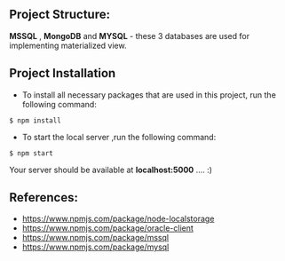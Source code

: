 ## Project Structure:
**MSSQL** , **MongoDB**  and **MYSQL** - these 3  databases are used for implementing materialized view.




## Project Installation

- To install all necessary packages that are used in this project, run the following command:

```
$ npm install  
```

- To start the local server ,run the following command:

```
$ npm start   
```
Your server should be available at  **localhost:5000** .... :)

## References:
- https://www.npmjs.com/package/node-localstorage
- https://www.npmjs.com/package/oracle-client
- https://www.npmjs.com/package/mssql
- https://www.npmjs.com/package/mysql
